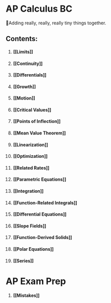 # AP Calculus BC

🧩Adding really, really, really tiny things together.

## Contents:
1. #### [[Limits]]
2. #### [[Continuity]]
3. #### [[Differentials]]
4. #### [[Growth]]
5. #### [[Motion]]
6. #### [[Critical Values]]
7. #### [[Points of Inflection]]
8. #### [[Mean Value Theorem]]
9. #### [[Linearization]]
10. #### [[Optimization]]
11. #### [[Related Rates]]
12. #### [[Parametric Equations]]
13. #### [[Integration]]
14. #### [[Function-Related Integrals]]
15. #### [[Differential Equations]]
16. #### [[Slope Fields]]
17. #### [[Function-Derived Solids]]
20. #### [[Polar Equations]]
21. #### [[Series]]

# AP Exam Prep
1. #### [[Mistakes]]